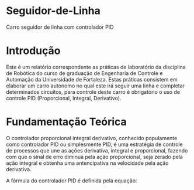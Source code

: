 # Seguidor-de-Linha
Carro seguidor de linha com controlador PID

# Introdução
Este é um relatório correspondente as práticas de laboratório da disciplina de Robótica do curso de graduação de Engenharia de Controle e Automação da Universidade de Fortaleza. Estas práticas consistem em elaborar um carro autonomo no qual este irá seguir uma linha e completar determinados circuitos, para controle deste carro é obrigatório o uso de controle PID (Proporcional, Integral, Derivativo).

# Fundamentação Teórica
O controlador proporcional integral derivativo, conhecido populamente como controlador PID ou simplesmente PID, é uma estratégia de controle de processos que une as ações derivativa, integral e proporcional, fazendo com que o sinal de erro diminua pela ação proporcional, seja zerado pela ação integral e obtenha uma antencipativa na velocidade pela ação derivativa.

A fórmula do controlador PID é definida pela equação:
